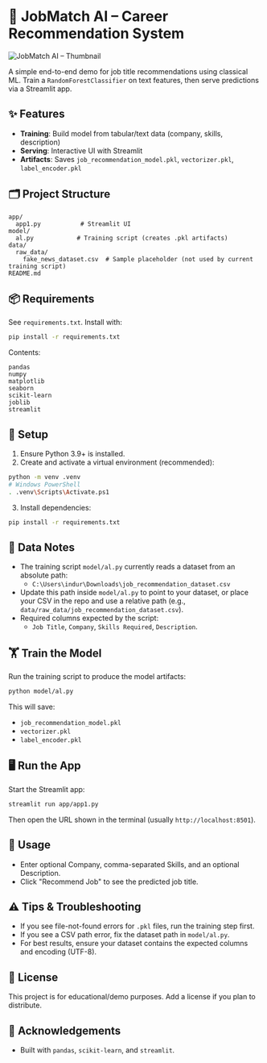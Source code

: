 
# 🚀 JobMatch AI – Career Recommendation System

![JobMatch AI – Thumbnail](thumbnail/thumbnail.png)


A simple end-to-end demo for job title recommendations using classical ML. Train a `RandomForestClassifier` on text features, then serve predictions via a Streamlit app.

## ✨ Features
- **Training**: Build model from tabular/text data (company, skills, description)
- **Serving**: Interactive UI with Streamlit
- **Artifacts**: Saves `job_recommendation_model.pkl`, `vectorizer.pkl`, `label_encoder.pkl`

## 🗂️ Project Structure
```
app/
  app1.py           # Streamlit UI
model/
  al.py            # Training script (creates .pkl artifacts)
data/
  raw_data/
    fake_news_dataset.csv  # Sample placeholder (not used by current training script)
README.md
```

## 📦 Requirements
See `requirements.txt`. Install with:
```bash
pip install -r requirements.txt
```

Contents:
```
pandas
numpy
matplotlib
seaborn
scikit-learn
joblib
streamlit
```

## 🧰 Setup
1. Ensure Python 3.9+ is installed.
2. Create and activate a virtual environment (recommended):
```bash
python -m venv .venv
# Windows PowerShell
. .venv\Scripts\Activate.ps1
```
3. Install dependencies:
```bash
pip install -r requirements.txt
```

## 📝 Data Notes
- The training script `model/al.py` currently reads a dataset from an absolute path:
  - `C:\Users\indur\Downloads\job_recommendation_dataset.csv`
- Update this path inside `model/al.py` to point to your dataset, or place your CSV in the repo and use a relative path (e.g., `data/raw_data/job_recommendation_dataset.csv`).
- Required columns expected by the script:
  - `Job Title`, `Company`, `Skills Required`, `Description`.

## 🏋️ Train the Model
Run the training script to produce the model artifacts:
```bash
python model/al.py
```
This will save:
- `job_recommendation_model.pkl`
- `vectorizer.pkl`
- `label_encoder.pkl`

## 🖥️ Run the App
Start the Streamlit app:
```bash
streamlit run app/app1.py
```
Then open the URL shown in the terminal (usually `http://localhost:8501`).

## 🧪 Usage
- Enter optional Company, comma-separated Skills, and an optional Description.
- Click "Recommend Job" to see the predicted job title.

## ⚠️ Tips & Troubleshooting
- If you see file-not-found errors for `.pkl` files, run the training step first.
- If you see a CSV path error, fix the dataset path in `model/al.py`.
- For best results, ensure your dataset contains the expected columns and encoding (UTF-8).

## 📜 License
This project is for educational/demo purposes. Add a license if you plan to distribute.

## 🙌 Acknowledgements
- Built with `pandas`, `scikit-learn`, and `streamlit`.